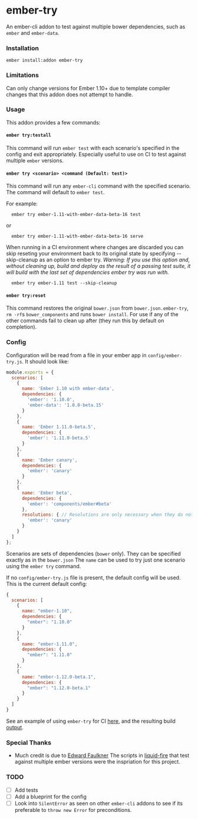 # ember-try

An ember-cli addon to test against multiple bower dependencies, such as `ember` and `ember-data`.

### Installation

```
ember install:addon ember-try
```

### Limitations

Can only change versions for Ember 1.10+ due to template compiler changes that this addon does not attempt to handle.

### Usage

This addon provides a few commands:

#### `ember try:testall`

This command will run `ember test` with each scenario's specified in the config and exit appropriately.
Especially useful to use on CI to test against multiple `ember` versions.

#### `ember try <scenario> <command (Default: test)>`

This command will run any `ember-cli` command with the specified scenario. The command will default to `ember test`.

For example:

```
  ember try ember-1.11-with-ember-data-beta-16 test
```

or

```
  ember try ember-1.11-with-ember-data-beta-16 serve
```

When running in a CI environment where changes are discarded you can skip reseting your environment back to its original state by specifying --skip-cleanup as an option to ember try.
*Warning: If you use this option and, without cleaning up, build and deploy as the result of a passing test suite, it will build with the last set of dependencies ember try was run with.*

```
  ember try ember-1.11 test --skip-cleanup
```

#### `ember try:reset`

This command restores the original `bower.json` from `bower.json.ember-try`, `rm -rf`s `bower_components` and runs `bower install`. For use if any of the other commands fail to clean up after (they run this by default on completion).

### Config

Configuration will be read from a file in your ember app in `config/ember-try.js`. It should look like:

```js
module.exports = {
  scenarios: [
    {
      name: 'Ember 1.10 with ember-data',
      dependencies: {
        'ember': '1.10.0',
        'ember-data': '1.0.0-beta.15'
      }
    },
    {
      name: 'Ember 1.11.0-beta.5',
      dependencies: {
        'ember': '1.11.0-beta.5'
      }
    },
    {
      name: 'Ember canary',
      dependencies: {
        'ember': 'canary'
      }
    },
    {
      name: 'Ember beta',
      dependencies: {
        'ember': 'components/ember#beta'
      },
      resolutions: { // Resolutions are only necessary when they do not match the version specified in `dependencies`
        'ember': 'canary'
      }
    }
  ]
};
```

Scenarios are sets of dependencies (`bower` only). They can be specified exactly as in the `bower.json`
The `name` can be used to try just one scenario using the `ember try` command.

If no `config/ember-try.js` file is present, the default config will be used. This is the current default config:

```js
{
  scenarios: [
    {
      name: "ember-1.10",
      dependencies: {
        "ember": "1.10.0"
      }
    },
    {
      name: "ember-1.11.0",
      dependencies: {
        "ember": "1.11.0"
      }
    },
    {
      name: "ember-1.12.0-beta.1",
      dependencies: {
        "ember": "1.12.0-beta.1"
      }
    }
  ]
}
```

See an example of using `ember-try` for CI [here](https://github.com/kategengler/ember-feature-flags/commit/aaf0226975c76630c875cf6b923fdc23b025aa79), and the resulting build [output](https://travis-ci.org/kategengler/ember-feature-flags/builds/55597086).

### Special Thanks

- Much credit is due to [Edward Faulkner](https://github.com/ef4) The scripts in [liquid-fire](https://github.com/ef4/liquid-fire) that test against multiple ember versions were the inspriation for this project.

### TODO
- [ ] Add tests
- [ ] Add a blueprint for the config
- [ ] Look into `SilentError` as seen on other `ember-cli` addons to see if its preferable to `throw new Error` for preconditions.
